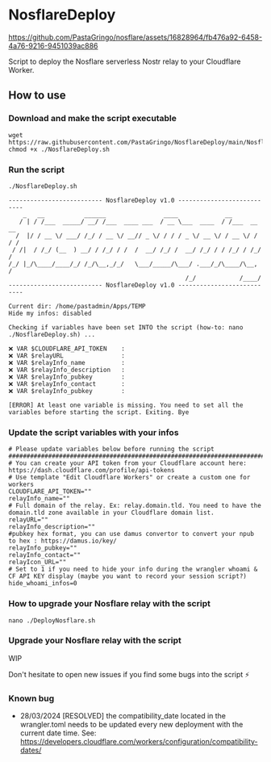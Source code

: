 # NosflareDeploy

https://github.com/PastaGringo/nosflare/assets/16828964/fb476a92-6458-4a76-9216-9451039ac886

Script to deploy the Nosflare serverless Nostr relay to your Cloudflare Worker.

## How to use

### Download and make the script executable
```
wget https://raw.githubusercontent.com/PastaGringo/NosflareDeploy/main/NosflareDeploy.sh
chmod +x ./NosflareDeploy.sh
```

### Run the script
```
./NosflareDeploy.sh

-------------------------- NosflareDeploy v1.0 ---------------------------
    _   __           ______                ____             __           
   / | / /___  _____/ __/ /___  ____ ___  / __ \___  ____  / /___  __  __
  /  |/ / __ \/ ___/ /_/ / __ \/ __// _ \/ / / / _ \/ __ \/ / __ \/ / / /
 / /|  / /_/ (__  ) __/ / /_/ / /  /  __/ /_/ /  __/ /_/ / / /_/ / /_/ / 
/_/ |_/\____/____/_/ /_/\__,_/_/   \___/_____/\___/ .___/_/\____/\__, /  
                                                 /_/            /____/   
-------------------------- NosflareDeploy v1.0 ---------------------------

Current dir: /home/pastadmin/Apps/TEMP
Hide my infos: disabled

Checking if variables have been set INTO the script (how-to: nano ./NosflareDeploy.sh) ...

❌ VAR $CLOUDFLARE_API_TOKEN    :
❌ VAR $relayURL                :
❌ VAR $relayInfo_name          :
❌ VAR $relayInfo_description   :
❌ VAR $relayInfo_pubkey        :
❌ VAR $relayInfo_contact       :
❌ VAR $relayInfo_pubkey        :

[ERROR] At least one variable is missing. You need to set all the variables before starting the script. Exiting. Bye
```

### Update the script variables with your infos
```
# Please update variables below before running the script
##################################################################################################
# You can create your API token from your Cloudflare account here: https://dash.cloudflare.com/profile/api-tokens
# Use template "Edit Cloudflare Workers" or create a custom one for workers
CLOUDFLARE_API_TOKEN=""
relayInfo_name=""
# Full domain of the relay. Ex: relay.domain.tld. You need to have the domain.tld zone available in your Cloudflare domain list.
relayURL=""
relayInfo_description=""
#pubkey hex format, you can use damus convertor to convert your npub to hex : https://damus.io/key/
relayInfo_pubkey=""
relayInfo_contact=""
relayIcon_URL=""
# Set to 1 if you need to hide your info during the wrangler whoami & CF API KEY display (maybe you want to record your session script?)
hide_whoami_infos=0
```

### How to upgrade your Nosflare relay with the script
```
nano ./DeployNosflare.sh
```

### Upgrade your Nosflare relay with the script 

WIP

Don't hesitate to open new issues if you find some bugs into the script ⚡

### Known bug
  
- 28/03/2024 [RESOLVED] the compatibility_date located in the wrangler.toml needs to be updated every new deployment with the current date time. See: https://developers.cloudflare.com/workers/configuration/compatibility-dates/

